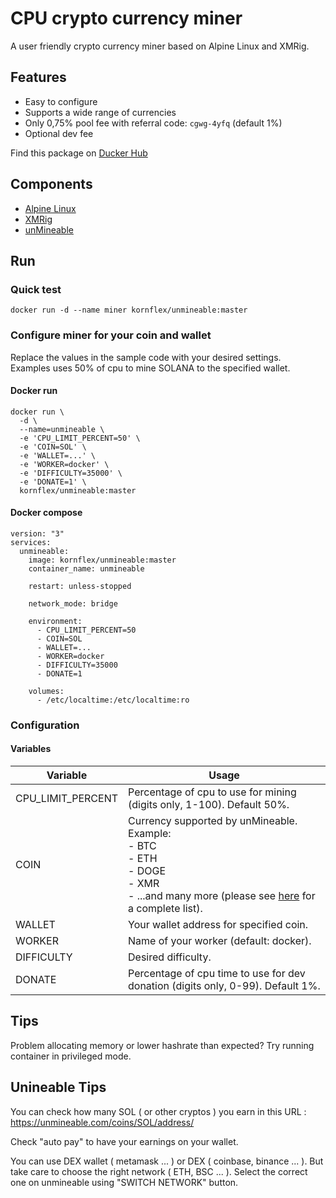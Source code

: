 # CPU crypto currency miner
A user friendly crypto currency miner based on Alpine Linux and XMRig. 


## Features
* Easy to configure
* Supports a wide range of currencies
* Only 0,75% pool fee with referral code: <code>cgwg-4yfq</code> (default 1%)
* Optional dev fee

Find this package on [Ducker Hub](https://hub.docker.com/r/kornflex/unmineable)

## Components
* [Alpine Linux](https://www.alpinelinux.org)
* [XMRig](https://xmrig.com)
* [unMineable](https://unmineable.com/?ref=cgwg-4yfq)

## Run
### Quick test
```
docker run -d --name miner kornflex/unmineable:master
```

### Configure miner for your coin and wallet
Replace the values in the sample code with your desired settings.<br />
Examples uses 50% of cpu to mine SOLANA to the specified wallet.

#### Docker run
```
docker run \
  -d \
  --name=unmineable \
  -e 'CPU_LIMIT_PERCENT=50' \
  -e 'COIN=SOL' \
  -e 'WALLET=...' \
  -e 'WORKER=docker' \
  -e 'DIFFICULTY=35000' \
  -e 'DONATE=1' \
  kornflex/unmineable:master
```

#### Docker compose
```
version: "3"
services:
  unmineable:
    image: kornflex/unmineable:master
    container_name: unmineable
    
    restart: unless-stopped
    
    network_mode: bridge
    
    environment:
      - CPU_LIMIT_PERCENT=50
      - COIN=SOL
      - WALLET=...
      - WORKER=docker
      - DIFFICULTY=35000
      - DONATE=1
    
    volumes:
      - /etc/localtime:/etc/localtime:ro
```

### Configuration

#### Variables

| Variable | Usage |
|----------|-------|
| CPU_LIMIT_PERCENT | Percentage of cpu to use for mining (digits only, 1-100). Default 50%. |
| COIN | Currency supported by unMineable.<br />Example:<br/>- BTC<br />- ETH<br />- DOGE<br />- XMR<br/>- ...and many more (please see [here](https://unmineable.com/coins?ref=cgwg-4yfq) for a complete list). |
| WALLET | Your wallet address for specified coin. |
| WORKER | Name of your worker (default: docker). |
| DIFFICULTY | Desired difficulty. |
| DONATE | Percentage of cpu time to use for dev donation (digits only, 0-99). Default 1%. |

## Tips
Problem allocating memory or lower hashrate than expected? Try running container in privileged mode.


## Unineable Tips
You can check how many SOL ( or other cryptos ) you earn in this URL : https://unmineable.com/coins/SOL/address/

Check "auto pay" to have your earnings on your wallet.

You can use DEX wallet ( metamask ... ) or DEX ( coinbase, binance ... ). But take care to choose the right network ( ETH, BSC ... ). Select the correct one on unmineable using "SWITCH NETWORK" button.
